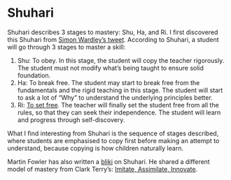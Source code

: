# Shuhari
Shuhari describes 3 stages to mastery: Shu, Ha, and Ri. I first discovered this Shuhari from [Simon Wardley’s tweet](https://twitter.com/swardley/status/1259795847279230976). According to Shuhari, a student will go through 3 stages to master a skill:

1. Shu: To obey. In this stage, the student will copy the teacher rigorously. The student must not modify what’s being taught to ensure solid foundation.
2. Ha: To break free. The student may start to break free from the fundamentals and the rigid teaching in this stage. The student will start to ask a lot of “Why” to understand the underlying principles better.
3. Ri: [To set free](https://web.archive.org/web/20081119122929/http://www.shuhari.com/site/view/ShuharisMeaning.pml). The teacher will finally set the student free from all the rules, so that they can seek their independence. The student will learn and progress through self-discovery.

What I find interesting from Shuhari is the sequence of stages described, where students are emphasised to copy first before making an attempt to understand, because copying is how children naturally learn.

Martin Fowler has also written a [bliki](https://martinfowler.com/bliki/ShuHaRi.html) on Shuhari. He shared a different model of mastery from Clark Terry’s:  [Imitate, Assimilate, Innovate](http://jazzadvice.com/clark-terrys-3-steps-to-learning-improvisation/).

<!-- #evergreen #mastery -->

<!-- {BearID:D67018D1-F4AB-4F20-A157-5BC8156E1CA5-1211-000031C0A5DECF43} -->
